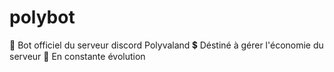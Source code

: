 # polybot

🤖 Bot officiel du serveur discord Polyvaland
💲 Déstiné à gérer l'économie du serveur
🚀 En constante évolution
